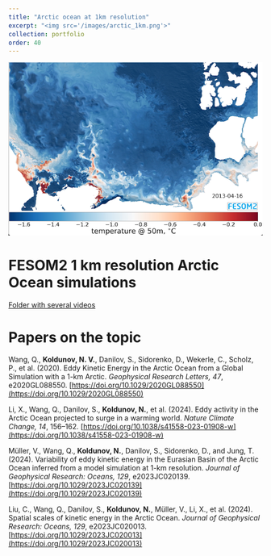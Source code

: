 ```yaml
---
title: "Arctic ocean at 1km resolution"
excerpt: "<img src='/images/arctic_1km.png'>"
collection: portfolio
order: 40
---
```


<img src='/images/arctic_1km.png'>

FESOM2 1 km resolution Arctic Ocean simulations
===

 <i class="fas fa-video"></i>  [Folder with several videos](https://nextcloud.awi.de/s/Jt3JSfGK522fykA)

Papers on the topic
===
<i class="fas fa-file-alt"></i> Wang, Q., **Koldunov, N. V.**, Danilov, S., Sidorenko, D., Wekerle, C., Scholz, P., et al. (2020). Eddy Kinetic Energy in the Arctic Ocean from a Global Simulation with a 1-km Arctic. *Geophysical Research Letters, 47*, e2020GL088550. [https://doi.org/10.1029/2020GL088550](https://doi.org/10.1029/2020GL088550)

<i class="fas fa-file-alt"></i> Li, X., Wang, Q., Danilov, S., **Koldunov, N.**, et al. (2024). Eddy activity in the Arctic Ocean projected to surge in a warming world. *Nature Climate Change, 14*, 156–162. [https://doi.org/10.1038/s41558-023-01908-w](https://doi.org/10.1038/s41558-023-01908-w)

<i class="fas fa-file-alt"></i> Müller, V., Wang, Q., **Koldunov, N.**, Danilov, S., Sidorenko, D., and Jung, T. (2024). Variability of eddy kinetic energy in the Eurasian Basin of the Arctic Ocean inferred from a model simulation at 1-km resolution. *Journal of Geophysical Research: Oceans, 129*, e2023JC020139. [https://doi.org/10.1029/2023JC020139](https://doi.org/10.1029/2023JC020139)


<i class="fas fa-file-alt"></i> Liu, C., Wang, Q., Danilov, S., **Koldunov, N.**, Müller, V., Li, X., et al. (2024). Spatial scales of kinetic energy in the Arctic Ocean. *Journal of Geophysical Research: Oceans, 129*, e2023JC020013. [https://doi.org/10.1029/2023JC020013](https://doi.org/10.1029/2023JC020013)